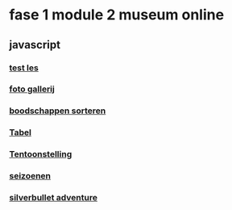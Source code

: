 # fase 1 module 2 museum online

## javascript

### [test les](https://33409.hosts1.ma-cloud.nl/f1m2js/les01/)
### [foto gallerij](https://33409.hosts1.ma-cloud.nl/f1m2js/les02/)
### [boodschappen sorteren](http://33409.hosts1.ma-cloud.nl/f1m2js/les03/)
### [Tabel](http://33409.hosts1.ma-cloud.nl/f1m2js/les04/)
### [Tentoonstelling](http://33409.hosts1.ma-cloud.nl/f1m2js/les05/)
### [seizoenen](https://33409.hosts1.ma-cloud.nl/f1m2js/les06/)
### [silverbullet adventure](https://33409.hosts1.ma-cloud.nl/f1m2js/les08/)
